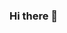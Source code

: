 ### Hi there 👋

<!--
**nandawawank/nandawawank** is a ✨ _special_ ✨ repository because its `README.md` (this file) appears on your GitHub profile.

Here are some ideas to get you started:

🔭 I’m currently working on outsource in Telkomsel under PT.Immobi Sulition Prima as Software Enginner
🌱 I’m currently learning docker, machine learning, redis, java and elasticsearch
👯 I’m looking to collaborate on web site developer and machine learning
- 🤔 I’m looking for help with ...
💬 Ask me about Anime, Game and Movie
- 📫 How to reach me: ...
- 😄 Pronouns: ...
- ⚡ Fun fact: ...
-->
